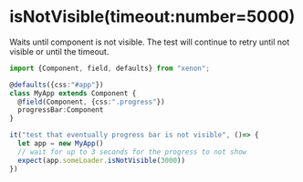 # isNotVisible(timeout:number=5000)
Waits until component is not visible. The test will continue to retry until not visible or until the timeout.


```typescript
import {Component, field, defaults} from "xenon";

@defaults({css:"#app"})
class MyApp extends Component {
  @field(Component, {css:".progress"})
  progressBar:Component
}

it("test that eventually progress bar is not visible", ()=> {
  let app = new MyApp()
  // wait for up to 3 seconds for the progress to not show
  expect(app.someLoader.isNotVisible(3000))
})

```
